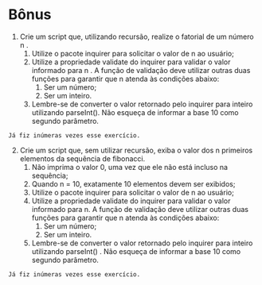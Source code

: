 # Bônus
1. Crie um script que, utilizando recursão, realize o fatorial de um número n .
    1. Utilize o pacote inquirer para solicitar o valor de n ao usuário;
    2. Utilize a propriedade validate do inquirer para validar o valor informado para n . A função de validação deve utilizar outras duas funções para garantir que n atenda às condições abaixo:
        1. Ser um número;
        2. Ser um inteiro.
    3. Lembre-se de converter o valor retornado pelo inquirer para inteiro utilizando parseInt(). Não esqueça de informar a base 10 como segundo parâmetro.
```
Já fiz inúmeras vezes esse exercício.
```
2. Crie um script que, sem utilizar recursão, exiba o valor dos n primeiros elementos da sequência de fibonacci.
    1. Não imprima o valor 0, uma vez que ele não está incluso na sequência;
    2. Quando n = 10, exatamente 10 elementos devem ser exibidos;
    3. Utilize o pacote inquirer para solicitar o valor de n ao usuário;
    4. Utilize a propriedade validate do inquirer para validar o valor informado para n. A função de validação deve utilizar outras duas funções para garantir que n atenda às condições abaixo:
        1. Ser um número;
        2. Ser um inteiro.
    5. Lembre-se de converter o valor retornado pelo inquirer para inteiro utilizando parseInt() . Não esqueça de informar a base 10 como segundo parâmetro.
```
Já fiz inúmeras vezes esse exercício.
```
